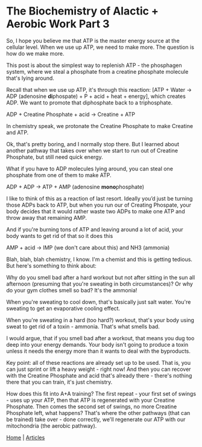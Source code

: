 # The Biochemistry of Alactic + Aerobic Work Part 3

So, I hope you believe me that ATP is the master energy source at the cellular level. When we use up ATP, we need to make more. The question is how do we make more.

This post is about the simplest way to replenish ATP - the phosphagen system, where we steal a phosphate from a creatine phosphate molecule that's lying around.

Recall that when we use up ATP, it's through this reaction: [ATP + Water -> ADP (adenosine **di**phospate) + P + acid + heat + energy], which creates ADP. We want to promote that diphosphate back to a triphosphate.

ADP + Creatine Phosphate + acid -> Creatine + ATP

In chemistry speak, we protonate the Creatine Phosphate to make Creatine and ATP.

Ok, that's pretty boring, and I normally stop there. But I learned about another pathway that takes over when we start to run out of Creatine Phosphate, but still need quick energy.

What if you have to ADP molecules lying around, you can steal one phosphate from one of them to make ATP.

ADP + ADP -> ATP + AMP (adenosine **mono**phosphate)

I like to think of this as a reaction of last resort. Ideally you’d just be turning those ADPs back to ATP, but when you run our of Creating Phospate, your body decides that it would rather waste two ADPs to make one ATP and throw away that remaining AMP.

And if you're burning tons of ATP and leaving around a lot of acid, your body wants to get rid of that so it does this

AMP + acid -> IMP (we don't care about this) and NH3 (ammonia)

Blah, blah, blah chemistry, I know. I'm a chemist and this is getting tedious. But here's something to think about:

Why do you smell bad after a hard workout but not after sitting in the sun all afternoon (presuming that you're sweating in both circumstances)? Or why do your gym clothes smell so bad? It's the ammonia!

When you're sweating to cool down, that's basically just salt water. You're sweating to get an evaporative cooling effect.

When you're sweating in a hard (too hard?) workout, that's your body using sweat to get rid of a toxin - ammonia. That's what smells bad.

I would argue, that if you smell bad after a workout, that means you dug too deep into your energy demands. Your body isn't going to produce a toxin unless it needs the energy more than it wants to deal with the byproducts.

Key point: all of these reactions are already set up to be used. That is, you can just sprint or lift a heavy weight - right now! And then you can recover with the Creatine Phosphate and acid that's already there - there's nothing there that you can train, it's just chemistry.

How does this fit into A+A training? The first repeat - your first set of swings - uses up your ATP, then that ATP is regenerated with your Creatine Phosphate. Then comes the second set of swings, no more Creatine Phosphate left, what happens? That's where the other pathways (that can be trained) take over - done correctly, we'll regenerate our ATP with our mitochondria (the aerobic pathway).

[Home](../index.md) | [Articles](../articles.md)